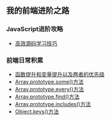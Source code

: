 ## 我的前端进阶之路
### JavaScript进阶攻略
* [高效源码学习技巧](JavaScript进阶攻略/高效源码学习技巧.md)
### 前端日常积累
* [函数提升和变量提升以及两者的优先级](前端日常积累/函数提升和变量提升以及两者的优先级.md)
* [Array.prototype.some()方法](前端日常积累/Array.prototype.some()方法.md)
* [Array.prototype.every()方法](前端日常积累/Array.prototype.every()方法.md)
* [Array.prototype.find()方法](前端日常积累/Array.prototype.find()方法.md)
* [Array.prototype.includes()方法](前端日常积累/Array.prototype.includes()方法.md)
* [Object.keys()方法](前端日常积累/Object.keys()方法.md)